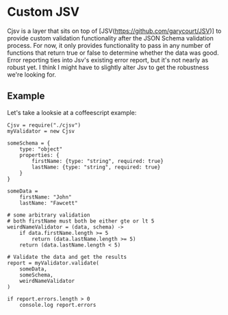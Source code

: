 Custom JSV
==========

Cjsv is a layer that sits on top of \[JSV(https://github.com/garycourt/JSV)\] to provide custom validation functionality after the JSON Schema validation process. For now, it only provides functionality to pass in any number of functions that return true or false to determine whether the data was good. Error reporting ties into Jsv's existing error report, but it's not nearly as robust yet. I think I might have to slightly alter Jsv to get the robustness we're looking for.

## Example
Let's take a looksie at a coffeescript example:

	Cjsv = require("./cjsv")
	myValidator = new Cjsv
	
	someSchema = {
		type: "object"
		properties: {
			firstName: {type: "string", required: true}
			lastName: {type: "string", required: true}
		}
	}

	someData = 
		firstName: "John"
		lastName: "Fawcett"

	# some arbitrary validation
	# both firstName must both be either gte or lt 5
	weirdNameValidator = (data, schema) ->
		if data.firstName.length >= 5
			return (data.lastName.length >= 5)
		return (data.lastName.length < 5)

	# Validate the data and get the results
	report = myValidator.validate(
		someData,
		someSchema,
		weirdNameValidator
	)

	if report.errors.length > 0
		console.log report.errors